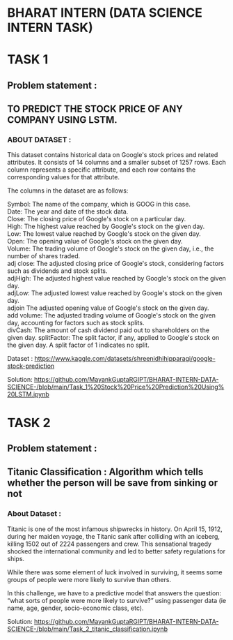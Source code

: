 # BHARAT INTERN (DATA SCIENCE INTERN TASK)

# TASK 1
## Problem statement :

## TO PREDICT THE STOCK PRICE OF ANY COMPANY USING LSTM.
### ABOUT DATASET :
This dataset contains historical data on Google's stock prices and related attributes. It consists of 14 columns and a smaller subset of 1257 rows. Each column represents a specific attribute, and each row contains the corresponding values for that attribute.

The columns in the dataset are as follows:

Symbol: The name of the company, which is GOOG in this case.             
Date: The year and date of the stock data.                                  
Close: The closing price of Google's stock on a particular day.                               
High: The highest value reached by Google's stock on the given day.                        
Low: The lowest value reached by Google's stock on the given day.                                
Open: The opening value of Google's stock on the given day.                                                 
Volume: The trading volume of Google's stock on the given day, i.e., the number of shares traded.                                              
adj close: The adjusted closing price of Google's stock, considering factors such as dividends and stock splits.                              
adjHigh: The adjusted highest value reached by Google's stock on the given day.                                          
adjLow: The adjusted lowest value reached by Google's stock on the given day.                                          
adjoin The adjusted opening value of Google's stock on the given day.                                    
add volume: The adjusted trading volume of Google's stock on the given day, accounting for factors such as stock splits.                         
divCash: The amount of cash dividend paid out to shareholders on the given day.
splitFactor: The split factor, if any, applied to Google's stock on the given day. A split factor of 1 indicates no split.

Dataset : https://www.kaggle.com/datasets/shreenidhihipparagi/google-stock-prediction

Solution: https://github.com/MayankGuptaRGIPT/BHARAT-INTERN-DATA-SCIENCE-/blob/main/Task_1%20Stock%20Price%20Prediction%20Using%20LSTM.ipynb 


# TASK 2
## Problem statement :

## Titanic Classification : Algorithm which tells whether the person will be save from sinking or not
### About Dataset :
Titanic is one of the most infamous shipwrecks in history. On April 15, 1912, during her maiden voyage, the Titanic sank after colliding with an iceberg, killing 1502 out of 2224 passengers and crew. This sensational tragedy shocked the international community and led to better safety regulations for ships.

While there was some element of luck involved in surviving, it seems some groups of people were more likely to survive than others.

In this challenge, we have to a predictive model that answers the question: “what sorts of people were more likely to survive?” using passenger data (ie name, age, gender, socio-economic class, etc).

Solution: https://github.com/MayankGuptaRGIPT/BHARAT-INTERN-DATA-SCIENCE-/blob/main/Task_2_titanic_classification.ipynb


